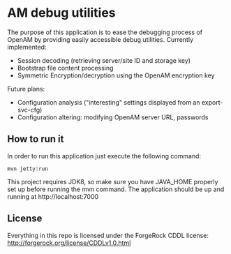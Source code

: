 # AM debug utilities

The purpose of this application is to ease the debugging process of OpenAM by providing easily accessible debug utilities.
Currently implemented:

* Session decoding (retrieving server/site ID and storage key)
* Bootstrap file content processing
* Symmetric Encryption/decryption using the OpenAM encryption key

Future plans:
* Configuration analysis ("interesting" settings displayed from an export-svc-cfg)
* Configuration altering: modifying OpenAM server URL, passwords

## How to run it

In order to run this application just execute the following command:

    mvn jetty:run

This project requires JDK8, so make sure you have JAVA\_HOME properly set up before running the mvn command.
The application should be up and running at http://localhost:7000

## License

Everything in this repo is licensed under the ForgeRock CDDL license: http://forgerock.org/license/CDDLv1.0.html

